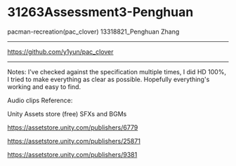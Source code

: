 # 31263Assessment3-Penghuan
pacman-recreation(pac_clover)
13318821_Penghuan Zhang

****************
https://github.com/y1yun/pac_clover
****************

Notes:
I've checked against the specification multiple times, I did HD 100%, 
I tried to make everything as clear as possible. Hopefully everything's working and easy to find.


Audio clips Reference:

Unity Assets store (free)
SFXs and BGMs

https://assetstore.unity.com/publishers/6779          

https://assetstore.unity.com/publishers/25871         

https://assetstore.unity.com/publishers/9381